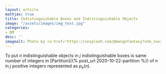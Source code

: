 ```yaml
---
layout: article
mathjax: true
title: Indistinguishable Boxes and Indistinguishable Objects
image: "/assets/images/img_test.jpg"
categories:
- DM
desc: '' 
imagealt: Photo by <a href="https://unsplash.com/@mangofantasy?utm_source=unsplash&utm_medium=referral&utm_content=creditCopyText">Tim Johnson</a> on <a href="https://unsplash.com/s/photos/logic?utm_source=unsplash&utm_medium=referral&utm_content=creditCopyText">Unsplash</a>
---
```


To put $n$ indistinguishable objects in $j$ indistinguishable boxes is same number of integers in [Partition]({% post_url 2020-10-22-partition %}) of $n$ in $j$ positive integers represented as $p_k(n)$.
